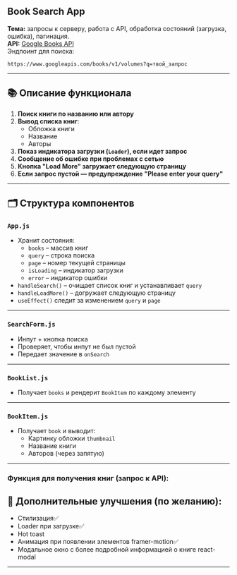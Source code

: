 ## **Book Search App**

**Тема:** запросы к серверу, работа с API, обработка состояний (загрузка, ошибка), пагинация.  
**API:** [Google Books API](https://developers.google.com/books/docs/v1/using)  
Эндпоинт для поиска:

```
https://www.googleapis.com/books/v1/volumes?q=твой_запрос
```

---

## 📚 **Описание функционала**

1. **Поиск книги по названию или автору**
2. **Вывод списка книг**:
   - Обложка книги
   - Название
   - Авторы
3. **Показ индикатора загрузки (`Loader`), если идет запрос**
4. **Сообщение об ошибке при проблемах с сетью**
5. **Кнопка "Load More" загружает следующую страницу**
6. **Если запрос пустой — предупреждение "Please enter your query"**

---

## 🗂️ **Структура компонентов**

### `App.js`

- Хранит состояния:
  - `books` – массив книг
  - `query` – строка поиска
  - `page` – номер текущей страницы
  - `isLoading` – индикатор загрузки
  - `error` – индикатор ошибки
- `handleSearch()` – очищает список книг и устанавливает `query`
- `handleLoadMore()` – догружает следующую страницу
- `useEffect()` следит за изменением `query` и `page`

---

### `SearchForm.js`

- Инпут + кнопка поиска
- Проверяет, чтобы инпут не был пустой
- Передает значение в `onSearch`

---

### `BookList.js`

- Получает `books` и рендерит `BookItem` по каждому элементу

---

### `BookItem.js`

- Получает `book` и выводит:
  - Картинку обложки `thumbnail`
  - Название книги
  - Авторов (через запятую)

---

### Функция для получения книг (запрос к API):

## 🎯 Дополнительные улучшения (по желанию):

- Стилизация✅
- Loader при загрузке✅
- Hot toast
- Анимация при появлении элементов framer-motion✅
- Модальное окно с более подробной информацией о книге react-modal

---
